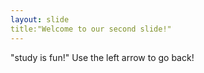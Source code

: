 ```yaml
---
layout: slide
title:"Welcome to our second slide!"
---
```

"study is fun!"
Use the left arrow to go back!
